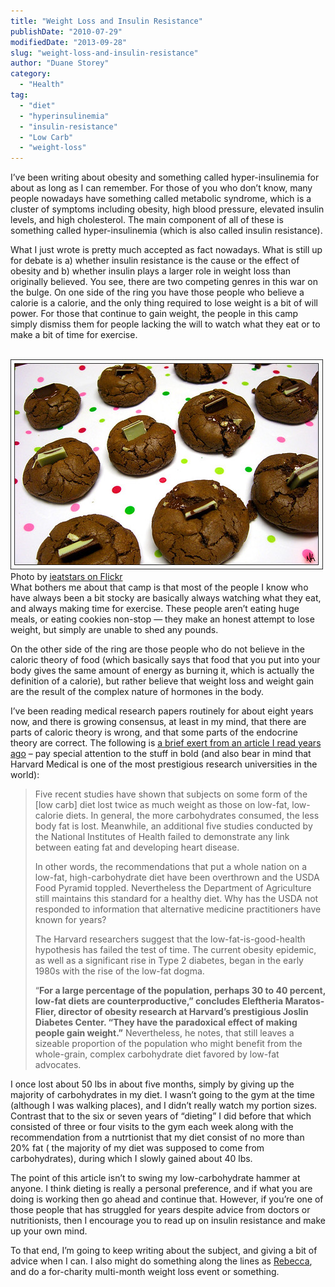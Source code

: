 ```yaml
---
title: "Weight Loss and Insulin Resistance"
publishDate: "2010-07-29"
modifiedDate: "2013-09-28"
slug: "weight-loss-and-insulin-resistance"
author: "Duane Storey"
category:
  - "Health"
tag:
  - "diet"
  - "hyperinsulinemia"
  - "insulin-resistance"
  - "Low Carb"
  - "weight-loss"
---
```


I’ve been writing about obesity and something called hyper-insulinemia for about as long as I can remember. For those of you who don’t know, many people nowadays have something called metabolic syndrome, which is a cluster of symptoms including obesity, high blood pressure, elevated insulin levels, and high cholesterol. The main component of all of these is something called hyper-insulinemia (which is also called insulin resistance).

What I just wrote is pretty much accepted as fact nowadays. What is still up for debate is a) whether insulin resistance is the cause or the effect of obesity and b) whether insulin plays a larger role in weight loss than originally believed. You see, there are two competing genres in this war on the bulge. On one side of the ring you have those people who believe a calorie is a calorie, and the only thing required to lose weight is a bit of will power. For those that continue to gain weight, the people in this camp simply dismiss them for people lacking the will to watch what they eat or to make a bit of time for exercise.

  
[  
![](_images/weight-loss-and-insulin-resistance-1.jpg)  ](http://www.flickr.com/photos/ieatstars/326630623/)  
Photo by [ieatstars on Flickr](http://www.flickr.com/photos/ieatstars/326630623/)  
What bothers me about that camp is that most of the people I know who have always been a bit stocky are basically always watching what they eat, and always making time for exercise. These people aren’t eating huge meals, or eating cookies non-stop — they make an honest attempt to lose weight, but simply are unable to shed any pounds.

On the other side of the ring are those people who do not believe in the caloric theory of food (which basically says that food that you put into your body gives the same amount of energy as burning it, which is actually the definition of a calorie), but rather believe that weight loss and weight gain are the result of the complex nature of hormones in the body.

I’ve been reading medical research papers routinely for about eight years now, and there is growing consensus, at least in my mind, that there are parts of caloric theory is wrong, and that some parts of the endocrine theory are correct. The following is [a brief exert from an article I read years ago](http://www.planetlightworker.com/articles/burtongoldberg/article7.htm) – pay special attention to the stuff in bold (and also bear in mind that Harvard Medical is one of the most prestigious research universities in the world):

> Five recent studies have shown that subjects on some form of the \[low carb\] diet lost twice as much weight as those on low-fat, low-calorie diets. In general, the more carbohydrates consumed, the less body fat is lost. Meanwhile, an additional five studies conducted by the National Institutes of Health failed to demonstrate any link between eating fat and developing heart disease.
> 
> In other words, the recommendations that put a whole nation on a low-fat, high-carbohydrate diet have been overthrown and the USDA Food Pyramid toppled. Nevertheless the Department of Agriculture still maintains this standard for a healthy diet. Why has the USDA not responded to information that alternative medicine practitioners have known for years?
> 
> The Harvard researchers suggest that the low-fat-is-good-health hypothesis has failed the test of time. The current obesity epidemic, as well as a significant rise in Type 2 diabetes, began in the early 1980s with the rise of the low-fat dogma.
> 
> “**For a large percentage of the population, perhaps 30 to 40 percent, low-fat diets are counterproductive,” concludes Eleftheria Maratos-Flier, director of obesity research at Harvard’s prestigious Joslin Diabetes Center. “They have the paradoxical effect of making people gain weight.”** Nevertheless, he notes, that still leaves a sizeable proportion of the population who might benefit from the whole-grain, complex carbohydrate diet favored by low-fat advocates.

I once lost about 50 lbs in about five months, simply by giving up the majority of carbohydrates in my diet. I wasn’t going to the gym at the time (although I was walking places), and I didn’t really watch my portion sizes. Contrast that to the six or seven years of “dieting” I did before that which consisted of three or four visits to the gym each week along with the recommendation from a nutrtionist that my diet consist of no more than 20% fat ( the majority of my diet was supposed to come from carbohydrates), during which I slowly gained about 40 lbs.

The point of this article isn’t to swing my low-carbohydrate hammer at anyone. I think dieting is really a personal preference, and if what you are doing is working then go ahead and continue that. However, if you’re one of those people that has struggled for years despite advice from doctors or nutritionists, then I encourage you to read up on insulin resistance and make up your own mind.

To that end, I’m going to keep writing about the subject, and giving a bit of advice when I can. I also might do something along the lines as [Rebecca](http://www.miss604.com), and do a for-charity multi-month weight loss event or something.